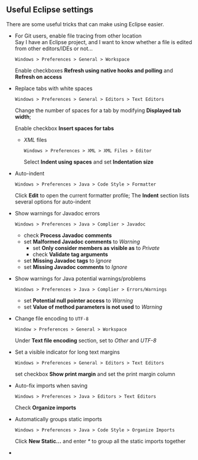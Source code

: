 ## Useful Eclipse settings
There are some useful tricks that can make using Eclipse easier.  
- For Git users, enable file tracing from other location <br />
Say I have an Eclipse project, and I want to know whether a file is edited from other editors/IDEs or not...

  `Windows > Preferences > General > Workspace`

  Enable checkboxes __Refresh using native hooks and polling__ and __Refresh on access__

- Replace tabs with white spaces

  `Windows > Preferences > General > Editors > Text Editors`

  Change the number of spaces for a tab by modifying __Displayed tab width__;

  Enable checkbox __Insert spaces for tabs__

  - _XML_ files
  
    `Windows > Preferences > XML > XML Files > Editor`

    Select __Indent using spaces__ and set __Indentation size__

- Auto-indent

  `Windows > Preferences > Java > Code Style > Formatter`

  Click __Edit__ to open the current formatter profile; The __Indent__ section lists several options for auto-indent

- Show warnings for Javadoc errors

  `Windows > Preferences > Java > Complier > Javadoc`

  - check __Process Javadoc comments__
  - set __Malformed Javadoc comments__ to _Warning_
    - set __Only consider members as visible as__ to _Private_
    - check __Validate tag arguments__
  - set __Missing Javadoc tags__ to _Ignore_
  - set __Missing Javadoc comments__ to _Ignore_

- Show warnings for Java potential warnings/problems

  `Windows > Preferences > Java > Complier > Errors/Warnings`

  - set __Potential null pointer access__ to _Warning_
  - set __Value of method parameters is not used__ to _Warning_

- Change file encoding to `UTF-8`

  `Window > Preferences > General > Workspace`

  Under __Text file encoding__ section, set to _Other_ and _UTF-8_

- Set a visible indicator for long text margins

  `Windows > Preferences > General > Editors > Text Editors`

  set checkbox __Show print margin__ and set the print margin column

- Auto-fix imports when saving

  `Windows > Preferences > Java > Editors > Text Editors`

  Check __Organize imports__

- Automatically groups static imports

  `Windows > Preferences > Java > Code Style > Organize Imports`

  Click __New Static...__ and enter _*_ to group all the static imports together

-

